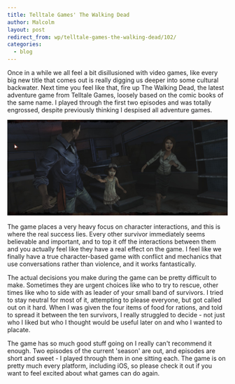 ```yaml
---
title: Telltale Games' The Walking Dead
author: Malcolm
layout: post
redirect_from: wp/telltale-games-the-walking-dead/102/
categories:
  - blog
---
```


Once in a while we all feel a bit disillusioned with video games, like every big new title that comes out is really digging us deeper into some cultural backwater. Next time you feel like that, fire up The Walking Dead, the latest adventure game from Telltale Games, loosely based on the comic books of the same name. I played through the first two episodes and was totally engrossed, despite previously thinking I despised all adventure games.

![The Walking Dead](/assets/2012-08-05_00001.jpg)

The game places a very heavy focus on character interactions, and this is where the real success lies. Every other survivor immediately seems believable and important, and to top it off the interactions between them and you actually feel like they have a real effect on the game. I feel like we finally have a true character-based game with conflict and mechanics that use conversations rather than violence, and it works fantastically.

The actual decisions you make during the game can be pretty difficult to make. Sometimes they are urgent choices like who to try to rescue, other times like who to side with as leader of your small band of survivors. I tried to stay neutral for most of it, attempting to please everyone, but got called out on it hard. When I was given the four items of food for rations, and told to spread it between the ten survivors, I really struggled to decide - not just who I liked but who I thought would be useful later on and who I wanted to placate.

The game has so much good stuff going on I really can't recommend it enough. Two episodes of the current 'season' are out, and episodes are short and sweet - I played through them in one sitting each. The game is on pretty much every platform, including iOS, so please check it out if you want to feel excited about what games can do again.